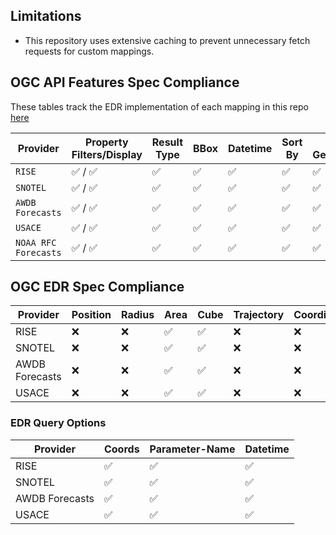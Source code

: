 ## Limitations

- This repository uses extensive caching to prevent unnecessary fetch requests for custom mappings.

## OGC API Features Spec Compliance

These tables track the EDR implementation of each mapping in this repo [here](../packages/)

| Provider             | Property Filters/Display | Result Type | BBox | Datetime | Sort By | Skip Geometry | CQL | Transactions | CRS |
| -------------------- | ------------------------ | ----------- | ---- | -------- | ------- | ------------- | --- | ------------ | --- |
| `RISE`               | ✅ / ✅                  | ✅          | ✅   | ✅       | ✅      | ✅            | ❌  | ❌           | ✅  |
| `SNOTEL`             | ✅ / ✅                  | ✅          | ✅   | ✅       | ✅      | ✅            | ❌  | ❌           | ✅  |
| `AWDB Forecasts`     | ✅ / ✅                  | ✅          | ✅   | ✅       | ✅      | ✅            | ❌  | ❌           | ✅  |
| `USACE`              | ✅ / ✅                  | ✅          | ✅   | ✅       | ✅      | ✅            | ❌  | ❌           | ✅  |
| `NOAA RFC Forecasts` | ✅ / ✅                  | ✅          | ✅   | ✅       | ✅      | ✅            | ❌  | ❌           | ✅  |

## OGC EDR Spec Compliance

| Provider       | Position | Radius | Area | Cube | Trajectory | Coordidor | Items |
| -------------- | -------- | ------ | ---- | ---- | ---------- | --------- | ----- |
| RISE           | ❌       | ❌     | ✅   | ✅   | ❌         | ❌        | ✅    |
| SNOTEL         | ❌       | ❌     | ✅   | ✅   | ❌         | ❌        | ✅    |
| AWDB Forecasts | ❌       | ❌     | ✅   | ✅   | ❌         | ❌        | ✅    |
| USACE          | ❌       | ❌     | ✅   | ✅   | ❌         | ❌        | ✅    |

### EDR Query Options

| Provider       | Coords | Parameter-Name | Datetime |
| -------------- | ------ | -------------- | -------- |
| RISE           | ✅     | ✅             | ✅       |
| SNOTEL         | ✅     | ✅             | ✅       |
| AWDB Forecasts | ✅     | ✅             | ✅       |
| USACE          | ✅     | ✅             | ✅       |
